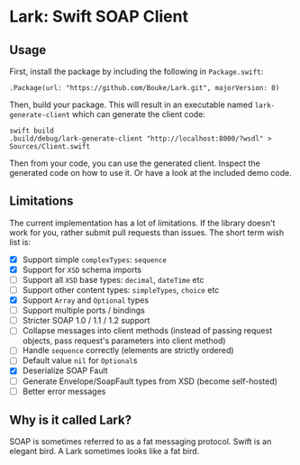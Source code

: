Lark: Swift SOAP Client
=======================

Usage
-----

First, install the package by including the following in `Package.swift`:

    .Package(url: "https://github.com/Bouke/Lark.git", majorVersion: 0)

Then, build your package. This will result in an executable named `lark-generate-client` which can generate the client code:

    swift build
    .build/debug/lark-generate-client "http://localhost:8000/?wsdl" > Sources/Client.swift

Then from your code, you can use the generated client. Inspect the generated code on how to use it. Or have a look at the included demo code.

Limitations
-----------

The current implementation has a lot of limitations. If the library doesn't work for you, rather submit pull requests than issues. The short term wish list is:

* [x] Support simple `complexTypes`: `sequence`
* [x] Support for `XSD` schema imports
* [ ] Support all `XSD` base types: `decimal`, `dateTime` etc
* [ ] Support other content types: `simpleTypes`, `choice` etc
* [x] Support `Array` and `Optional` types
* [ ] Support multiple ports / bindings
* [ ] Stricter SOAP 1.0 / 1.1 / 1.2 support
* [ ] Collapse messages into client methods (instead of passing request objects, pass request's parameters into client method)
* [ ] Handle `sequence` correctly (elements are strictly ordered)
* [ ] Default value `nil` for `Optional`s
* [x] Deserialize SOAP Fault
* [ ] Generate Envelope/SoapFault types from XSD (become self-hosted)
* [ ] Better error messages

Why is it called Lark?
----------------------

SOAP is sometimes referred to as a fat messaging protocol. Swift is an elegant bird. A Lark sometimes looks like a fat bird.
